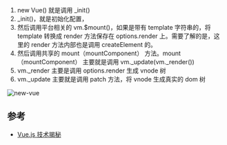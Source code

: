 1. new Vue() 就是调用 \_init()
2. \_init()，就是初始化配置，
3. 然后调用平台相关的 vm.$mount()，如果是带有 template 字符串的，将 template 转换成 render 方法保存在 options.render 上。需要了解的是，这里的 render 方法内部也是调用 createElement 的。
4. 然后调用共享的 mount（mountComponent） 方法。mount（mountComponent） 主要就是调用 vm.\_update(vm.\_render())
5. vm.\_render 主要是调用 options.render 生成 vnode 树
6. vm.\_update 主要就是调用 patch 方法，将 vnode 生成真实的 dom 树

![new-vue](/img/doc/vue/new-vue.png)

## 参考

- [Vue.js 技术揭秘](https://ustbhuangyi.github.io/vue-analysis/v2/data-driven/new-vue.html)
